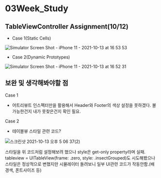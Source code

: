 # 03Week_Study

## TableViewController Assignment(10/12)

* Case 1(Static Cells)

![Simulator Screen Shot - iPhone 11 - 2021-10-13 at 16 53 53](https://user-images.githubusercontent.com/87598209/137097465-affb130a-6674-42c1-85e3-2895a4c6bab2.png)



* Case 2(Dynamic Prototypes)

![Simulator Screen Shot - iPhone 11 - 2021-10-13 at 16 52 31](https://user-images.githubusercontent.com/87598209/137097438-790401d3-e3c1-4887-bdb6-411011b92537.png)



## 보완 및 생각해봐야할 점
Case 1
* 어트리뷰트 인스펙터만을 활용해서 Header와 Footer의 색상 설정을 못하겠다. 불가능한건지 내가 못찾은건지 확인 필요.


Case 2
* 테이블뷰 스타일 관련 코드?

![스크린샷 2021-10-13 오후 5 06 37(2)](https://user-images.githubusercontent.com/87598209/137098036-e6f52cd3-1e13-4394-b2cd-92d878cc0b12.png)

스타일을 위 코드처럼 설정해보려 했으나 style은 get-only property라며 실패.
tableview = UITableView(frame: .zero, style: .insectGrouped)도 시도해봤으나 스타일은 정상적으로 변했지만 시뮬레이터 돌려보니 일부 UI관련 코드가 작동안함.(배경색, 폰트사이즈 등)
